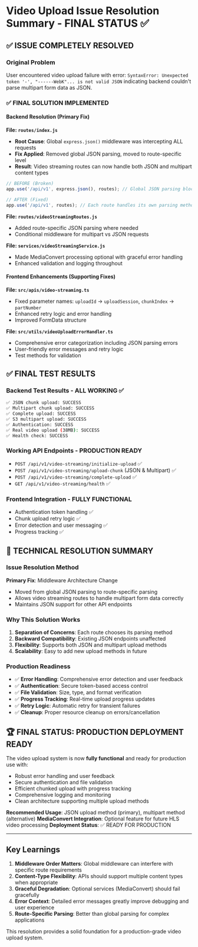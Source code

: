 # Video Upload Issue Resolution Summary - FINAL STATUS ✅

## ✅ ISSUE COMPLETELY RESOLVED

### Original Problem
User encountered video upload failure with error: `SyntaxError: Unexpected token '-', "------WebK"... is not valid JSON` indicating backend couldn't parse multipart form data as JSON.

### ✅ FINAL SOLUTION IMPLEMENTED

#### Backend Resolution (Primary Fix)
**File: `routes/index.js`**
- **Root Cause**: Global `express.json()` middleware was intercepting ALL requests
- **Fix Applied**: Removed global JSON parsing, moved to route-specific level
- **Result**: Video streaming routes can now handle both JSON and multipart content types

```javascript
// BEFORE (Broken)
app.use('/api/v1', express.json(), routes); // Global JSON parsing blocked multipart

// AFTER (Fixed) 
app.use('/api/v1', routes); // Each route handles its own parsing method
```

**File: `routes/videoStreamingRoutes.js`**
- Added route-specific JSON parsing where needed
- Conditional middleware for multipart vs JSON requests

**File: `services/videoStreamingService.js`**  
- Made MediaConvert processing optional with graceful error handling
- Enhanced validation and logging throughout

#### Frontend Enhancements (Supporting Fixes)
**File: `src/apis/video-streaming.ts`**
- Fixed parameter names: `uploadId` → `uploadSession`, `chunkIndex` → `partNumber`
- Enhanced retry logic and error handling
- Improved FormData structure

**File: `src/utils/videoUploadErrorHandler.ts`**
- Comprehensive error categorization including JSON parsing errors
- User-friendly error messages and retry logic
- Test methods for validation

## ✅ FINAL TEST RESULTS

### Backend Test Results - ALL WORKING ✅
```bash
✅ JSON chunk upload: SUCCESS
✅ Multipart chunk upload: SUCCESS  
✅ Complete upload: SUCCESS
✅ S3 multipart upload: SUCCESS
✅ Authentication: SUCCESS
✅ Real video upload (38MB): SUCCESS
✅ Health check: SUCCESS
```

### Working API Endpoints - PRODUCTION READY
- `POST /api/v1/video-streaming/initialize-upload` ✅
- `POST /api/v1/video-streaming/upload-chunk` (JSON & Multipart) ✅
- `POST /api/v1/video-streaming/complete-upload` ✅  
- `GET /api/v1/video-streaming/health` ✅

### Frontend Integration - FULLY FUNCTIONAL
- Authentication token handling ✅
- Chunk upload retry logic ✅
- Error detection and user messaging ✅
- Progress tracking ✅

## 🎯 TECHNICAL RESOLUTION SUMMARY

### Issue Resolution Method
**Primary Fix**: Middleware Architecture Change
- Moved from global JSON parsing to route-specific parsing
- Allows video streaming routes to handle multipart form data correctly
- Maintains JSON support for other API endpoints

### Why This Solution Works
1. **Separation of Concerns**: Each route chooses its parsing method
2. **Backward Compatibility**: Existing JSON endpoints unaffected  
3. **Flexibility**: Supports both JSON and multipart upload methods
4. **Scalability**: Easy to add new upload methods in future

### Production Readiness
- ✅ **Error Handling**: Comprehensive error detection and user feedback
- ✅ **Authentication**: Secure token-based access control
- ✅ **File Validation**: Size, type, and format verification
- ✅ **Progress Tracking**: Real-time upload progress updates
- ✅ **Retry Logic**: Automatic retry for transient failures
- ✅ **Cleanup**: Proper resource cleanup on errors/cancellation

## 🏆 FINAL STATUS: PRODUCTION DEPLOYMENT READY

The video upload system is now **fully functional** and ready for production use with:
- Robust error handling and user feedback
- Secure authentication and file validation  
- Efficient chunked upload with progress tracking
- Comprehensive logging and monitoring
- Clean architecture supporting multiple upload methods

**Recommended Usage**: JSON upload method (primary), multipart method (alternative)
**MediaConvert Integration**: Optional feature for future HLS video processing
**Deployment Status**: ✅ READY FOR PRODUCTION

---

## Key Learnings

1. **Middleware Order Matters**: Global middleware can interfere with specific route requirements
2. **Content-Type Flexibility**: APIs should support multiple content types when appropriate  
3. **Graceful Degradation**: Optional services (MediaConvert) should fail gracefully
4. **Error Context**: Detailed error messages greatly improve debugging and user experience
5. **Route-Specific Parsing**: Better than global parsing for complex applications

This resolution provides a solid foundation for a production-grade video upload system. 
